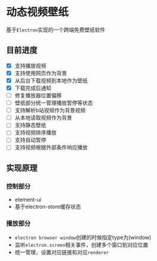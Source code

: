 # 动态视频壁纸

基于`Electron`实现的一个跨端免费壁纸软件

## 目前进度

- [x] 支持播放视频
- [x] 支持使用网页作为背景
- [x] 从后台下载视频到本地作为壁纸
- [x] 下载完成后通知
- [ ] 修复播放器位置偏移
- [ ] 壁纸部分统一管理播放暂停等状态
- [ ] 支持解析b站视频作为背景视频
- [ ] 从本地读取视频作为背景
- [ ] 支持静态壁纸
- [ ] 支持视频排序播放
- [ ] 支持自动暂停
- [ ] 支持视频根据外部条件响应播放

## 实现原理

### 控制部分

- element-ui
- 基于electron-store缓存状态

### 播放部分

- `electron browser window`创建的时候指定type为(window)
- 监听`electron.screen`相关事件，创建多个窗口到对应位置
- 统一管理，设置对应链接和对应`renderer`
